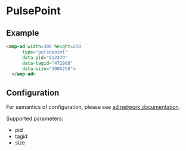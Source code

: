 <!---
Copyright 2016 The AMP HTML Authors. All Rights Reserved.

Licensed under the Apache License, Version 2.0 (the "License");
you may not use this file except in compliance with the License.
You may obtain a copy of the License at

  http://www.apache.org/licenses/LICENSE-2.0

Unless required by applicable law or agreed to in writing, software
distributed under the License is distributed on an "AS-IS" BASIS,
WITHOUT WARRANTIES OR CONDITIONS OF ANY KIND, either express or implied.
See the License for the specific language governing permissions and
limitations under the License.
-->

# PulsePoint

## Example

```html
<amp-ad width=300 height=250
      type="pulsepoint"
      data-pid="512379"
      data-tagid="472988"
      data-size="300X250">
  </amp-ad>
```

## Configuration

For semantics of configuration, please see [ad network documentation](https://www.pulsepoint.com).

Supported parameters:

- pid
- tagid
- size
